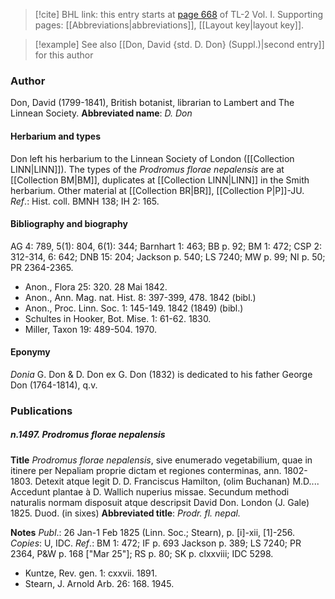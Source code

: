 > [!cite] BHL link: this entry starts at [page 668](https://www.biodiversitylibrary.org/page/33120799) of TL-2 Vol. I.
> Supporting pages: [[Abbreviations|abbreviations]], [[Layout key|layout key]].

> [!example] See also [[Don, David {std. D. Don} (Suppl.)|second entry]] for this author

### Author

Don, David (1799-1841), British botanist, librarian to Lambert and The Linnean Society. 
**Abbreviated name**: *D. Don*

#### Herbarium and types

Don left his herbarium to the Linnean Society of London ([[Collection LINN|LINN]]). The types of the *Prodromus florae nepalensis* are at [[Collection BM|BM]], duplicates at [[Collection LINN|LINN]] in the Smith herbarium. Other material at [[Collection BR|BR]], [[Collection P|P]]-JU.
*Ref*.: Hist. coll. BMNH 138; IH 2: 165.

#### Bibliography and biography

AG 4: 789, 5(1): 804, 6(1): 344; Barnhart 1: 463; BB p. 92; BM 1: 472; CSP 2: 312-314, 6: 642; DNB 15: 204; Jackson p. 540; LS 7240; MW p. 99; NI p. 50; PR 2364-2365.
- Anon., Flora 25: 320. 28 Mai 1842.
- Anon., Ann. Mag. nat. Hist. 8: 397-399, 478. 1842 (bibl.)
- Anon., Proc. Linn. Soc. 1: 145-149. 1842 (1849) (bibl.)
- Schultes in Hooker, Bot. Mise. 1: 61-62. 1830.
- Miller, Taxon 19: 489-504. 1970.

#### Eponymy

*Donia* G. Don & D. Don ex G. Don (1832) is dedicated to his father George Don (1764-1814), q.v.

### Publications

##### n.1497. Prodromus florae nepalensis

**Title**
*Prodromus florae nepalensis*, sive enumerado vegetabilium, quae in itinere per Nepaliam proprie dictam et regiones conterminas, ann. 1802-1803. Detexit atque legit D. D. Franciscus Hamilton, (olim Buchanan) M.D.... Accedunt plantae à D. Wallich nuperius missae. Secundum methodi naturalis normam disposuit atque descripsit David Don. London (J. Gale) 1825. Duod. (in sixes)
**Abbreviated title**: *Prodr. fl. nepal.*

**Notes**
*Publ*.: 26 Jan-1 Feb 1825 (Linn. Soc.; Stearn), p. \[i\]-xii, \[1\]-256. *Copies*: U, IDC.
*Ref*.: BM 1: 472; IF p. 693 Jackson p. 389; LS 7240; PR 2364, P&W p. 168 \["Mar 25"\]; RS p. 80; SK p. clxxviii; IDC 5298.
- Kuntze, Rev. gen. 1: cxxvii. 1891.
- Stearn, J. Arnold Arb. 26: 168. 1945.

